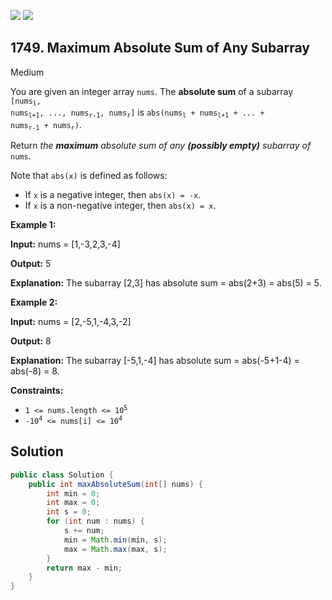 [![](https://img.shields.io/github/stars/javadev/LeetCode-in-Java?label=Stars&style=flat-square)](https://github.com/javadev/LeetCode-in-Java)
[![](https://img.shields.io/github/forks/javadev/LeetCode-in-Java?label=Fork%20me%20on%20GitHub%20&style=flat-square)](https://github.com/javadev/LeetCode-in-Java/fork)

## 1749\. Maximum Absolute Sum of Any Subarray

Medium

You are given an integer array `nums`. The **absolute sum** of a subarray <code>[nums<sub>l</sub>, nums<sub>l+1</sub>, ..., nums<sub>r-1</sub>, nums<sub>r</sub>]</code> is <code>abs(nums<sub>l</sub> + nums<sub>l+1</sub> + ... + nums<sub>r-1</sub> + nums<sub>r</sub>)</code>.

Return _the **maximum** absolute sum of any **(possibly empty)** subarray of_ `nums`.

Note that `abs(x)` is defined as follows:

*   If `x` is a negative integer, then `abs(x) = -x`.
*   If `x` is a non-negative integer, then `abs(x) = x`.

**Example 1:**

**Input:** nums = [1,-3,2,3,-4]

**Output:** 5

**Explanation:** The subarray [2,3] has absolute sum = abs(2+3) = abs(5) = 5.

**Example 2:**

**Input:** nums = [2,-5,1,-4,3,-2]

**Output:** 8

**Explanation:** The subarray [-5,1,-4] has absolute sum = abs(-5+1-4) = abs(-8) = 8.

**Constraints:**

*   <code>1 <= nums.length <= 10<sup>5</sup></code>
*   <code>-10<sup>4</sup> <= nums[i] <= 10<sup>4</sup></code>

## Solution

```java
public class Solution {
    public int maxAbsoluteSum(int[] nums) {
        int min = 0;
        int max = 0;
        int s = 0;
        for (int num : nums) {
            s += num;
            min = Math.min(min, s);
            max = Math.max(max, s);
        }
        return max - min;
    }
}
```